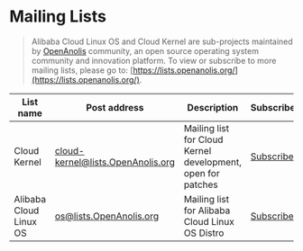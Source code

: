 Mailing Lists
=============

> Alibaba Cloud Linux OS and Cloud Kernel are sub-projects maintained by [OpenAnolis](http://openanolis.org) community, an open source operating system community and innovation platform. To view or subscribe to more mailing lists, please go to: [https://lists.openanolis.org/](https://lists.openanolis.org/).

| List name | Post address | Description | Subscribe | List archive |
|-----------|--------------|-------------|-----------|--------------|
|Cloud Kernel|cloud-kernel@lists.OpenAnolis.org |Mailing list for Cloud Kernel development, open for patches|[Subscribe](https://lists.openanolis.org/postorius/lists/cloud-kernel.lists.openanolis.org/) | [List archive](https://lists.openanolis.org/hyperkitty/list/cloud-kernel@lists.openanolis.org/)|
|Alibaba Cloud Linux OS|os@lists.OpenAnolis.org |Mailing list for Alibaba Cloud Linux OS Distro| [Subscribe](https://lists.openanolis.org/postorius/lists/os.lists.openanolis.org/) | [List archive](https://lists.openanolis.org/hyperkitty/list/os@lists.openanolis.org/) |
